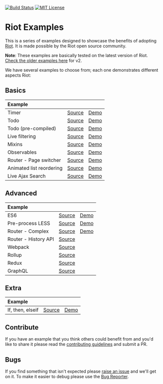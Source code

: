 [![Build Status][travis-image]][travis-url] [![MIT License][license-image]][license-url]

# Riot Examples

This is a series of examples designed to showcase the benefits of adopting [Riot](http://riotjs.com). It is made possible by the Riot open source community.

**Note**: These examples are basically tested on the latest version of Riot. [Check the older examples here](https://github.com/riot/examples/tree/v2.6.x) for v2.

We have several examples to choose from; each one demonstrates different aspects Riot:

## Basics

Example | | |
:-- | :-- | :--
Timer | [Source](timer) | [Demo](http://riotjs.com/examples/plunker/?app=timer)
Todo | [Source](todo-app) | [Demo](http://riotjs.com/examples/plunker/?app=todo-app)
Todo (pre-compiled) | [Source](todo-app-precompiled) | [Demo](http://riotjs.com/examples/todo-app-precompiled/)
Live filtering | [Source](live-filtering) | [Demo](http://riotjs.com/examples/plunker/?app=live-filtering)
Mixins | [Source](mixins) | [Demo](http://riotjs.com/examples/plunker/?app=mixins)
Observables | [Source](observables) | [Demo](http://riotjs.com/examples/plunker/?app=observables)
Router - Page switcher | [Source](router-page-switcher) | [Demo](http://riotjs.com/examples/plunker/?app=router-page-switcher)
Animated list reordering | [Source](animated-list-reordering) | [Demo](http://riotjs.com/examples/plunker/?app=animated-list-reordering)
Live Ajax Search | [Source](live-ajax-search) | [Demo](http://riotjs.com/examples/plunker/?app=live-ajax-search)

## Advanced

Example | | |
:-- | :-- | :--
ES6 | [Source](es6) | [Demo](http://riotjs.com/examples/plunker/?app=es6)
Pre-process LESS | [Source](pre-process-less) | [Demo](http://riotjs.com/examples/plunker/?app=pre-process-less)
Router - Complex | [Source](router-complex) | [Demo](http://riotjs.com/examples/plunker/?app=router-complex)
Router - History API | [Source](router-history-api) |
Webpack | [Source](webpack) |
Rollup | [Source](rollup) |
Redux | [Source](redux) |
GraphQL | [Source](graphql) |

## Extra

Example | | |
:-- | :-- | :--
If, then, elseif | [Source](if-else-elseif) | [Demo](http://riotjs.com/examples/plunker/?app=if-else-elseif)

## Contribute

If you have an example that you think others could benefit from and you'd like to share it please read the [contributing guidelines](CONTRIBUTING.md) and submit a PR.

## Bugs

If you find something that isn't expected please [raise an issue](https://github.com/riot/examples/issues) and we'll get on it. To make it easier to debug please use the [Bug Reporter](http://riotjs.com/examples/plunker/?app=bug-reporter).


[travis-image]:https://img.shields.io/travis/riot/examples.svg?style=flat-square
[travis-url]:https://travis-ci.org/riot/examples

[license-image]:http://img.shields.io/badge/license-MIT-000000.svg?style=flat-square
[license-url]:LICENSE
